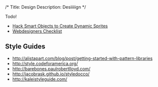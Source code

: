 /*
Title: Design
Description: Desiiiiign
*/


Todo!


- [Hack Smart Objects to Create Dynamic Sprites](http://methodandcraft.com/videos/hack-smart-objects-to-create-dynamic-sprites)
- [Webdesigners Checklist](http://webdesignerschecklist.com/)


## Style Guides

- http://alistapart.com/blog/post/getting-started-with-pattern-libraries
- http://style.codeforamerica.org/
- http://barebones.paulrobertlloyd.com/
- http://jacobrask.github.io/styledocco/
- http://kaleistyleguide.com/

